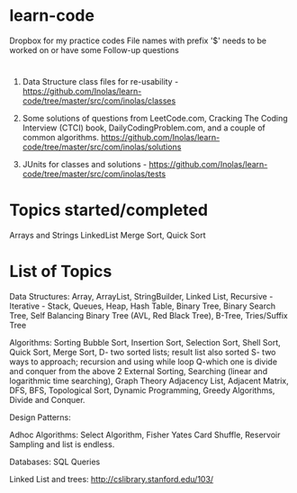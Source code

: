 # learn-code
Dropbox for my practice codes
File names with prefix '$' needs to be worked on or have some Follow-up questions

#
1) Data Structure class files for re-usability -
https://github.com/Inolas/learn-code/tree/master/src/com/inolas/classes

2) Some solutions of questions from LeetCode.com, Cracking The Coding Interview (CTCI) book, DailyCodingProblem.com, and a couple of common algorithms.
https://github.com/Inolas/learn-code/tree/master/src/com/inolas/solutions

3) JUnits for classes and solutions -
https://github.com/Inolas/learn-code/tree/master/src/com/inolas/tests

# Topics started/completed

Arrays and Strings
LinkedList
Merge Sort, Quick Sort


# List of Topics
Data Structures:
Array,
ArrayList,
StringBuilder,
Linked List,            Recursive -   Iterative -
Stack,
Queues,
Heap,
Hash Table,
Binary Tree,
Binary Search Tree,
Self Balancing Binary Tree (AVL, Red Black Tree),
B-Tree,
Tries/Suffix Tree


Algorithms:
Sorting
Bubble Sort,
Insertion Sort,
Selection Sort,
Shell Sort,
Quick Sort,
Merge Sort,
D- two sorted lists; result list also sorted
S- two ways to approach; recursion and using while loop
Q-which one is divide and conquer from the above 2
External Sorting,
Searching (linear and logarithmic time searching),
Graph Theory
Adjacency List,
Adjacent Matrix,
DFS,
BFS,
Topological Sort,
Dynamic Programming,
Greedy Algorithms,
Divide and Conquer.

Design Patterns:


Adhoc Algorithms:
Select Algorithm,
Fisher Yates Card Shuffle,
Reservoir Sampling and list is endless.


Databases:
SQL Queries





Linked List and trees: http://cslibrary.stanford.edu/103/
